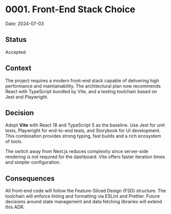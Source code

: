 # 0001. Front-End Stack Choice

Date: 2024-07-03

## Status

Accepted

## Context

The project requires a modern front-end stack capable of delivering high performance and maintainability. The architectural plan now recommends React with TypeScript bundled by Vite, and a testing toolchain based on Jest and Playwright.

## Decision

Adopt **Vite** with React 18 and TypeScript 5 as the baseline. Use Jest for unit tests, Playwright for end-to-end tests, and Storybook for UI development. This combination provides strong typing, fast builds and a rich ecosystem of tools.

The switch away from Next.js reduces complexity since server-side rendering is not required for the dashboard. Vite offers faster iteration times and simpler configuration.

## Consequences

All front-end code will follow the Feature-Sliced Design (FSD) structure. The toolchain will enforce linting and formatting via ESLint and Prettier. Future decisions around state management and data fetching libraries will extend this ADR.
